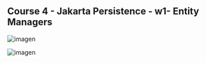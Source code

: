 ## Course 4 - Jakarta Persistence - w1- Entity Managers

![imagen](https://user-images.githubusercontent.com/63612112/209026566-a134aad2-68df-4f47-855a-c9eea8a9ddf1.png)

![imagen](https://user-images.githubusercontent.com/63612112/209029430-b518f5fe-2307-44a5-8598-d0d798707654.png)

